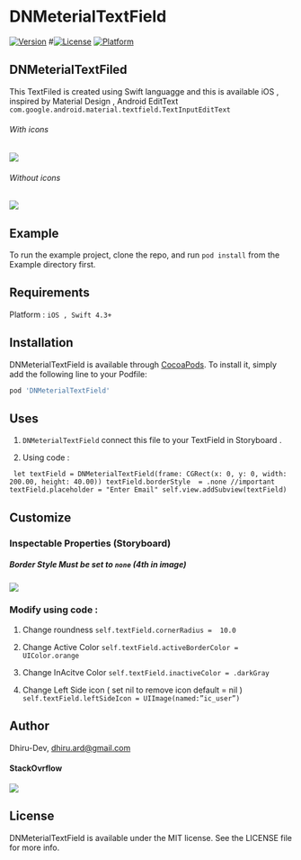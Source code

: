 # DNMeterialTextField

[![Version](https://img.shields.io/cocoapods/v/DNMeterialTextField.svg?style=flat)](https://cocoapods.org/pods/DNMeterialTextField)
#[![License](https://img.shields.io/cocoapods/l/DNMeterialTextField.svg?style=flat)](https://cocoapods.org/pods/DNMeterialTextField)
[![Platform](https://img.shields.io/cocoapods/p/DNMeterialTextField.svg?style=flat)](https://cocoapods.org/pods/DNMeterialTextField)


## DNMeterialTextFiled
This TextFiled is created using Swift languagge and this is available  iOS , inspired by Material Design , Android EditText 
`com.google.android.material.textfield.TextInputEditText`
###### With icons

![](https://i.imgur.com/p76rpgu.gif)

###### Without icons

![](https://i.imgur.com/RPvINYl.gif)


## Example

To run the example project, clone the repo, and run `pod install` from the Example directory first.

## Requirements
Platform :  `iOS , Swift 4.3+`

## Installation

DNMeterialTextField is available through [CocoaPods](https://cocoapods.org). To install
it, simply add the following line to your Podfile:

```ruby
pod 'DNMeterialTextField'
```


## Uses

1.  `DNMeterialTextField` connect this file to your TextField in Storyboard .

2. Using code :

` let textField = DNMeterialTextField(frame: CGRect(x: 0, y: 0, width: 200.00, height: 40.00))
textField.borderStyle  = .none //important
textField.placeholder = "Enter Email"
self.view.addSubview(textField)`

## Customize

### Inspectable Properties (Storyboard)

##### Border Style Must be set to `none` (4th in image)

![](https://i.imgur.com/X15EzHF.png)


### Modify using code :
1.  Change roundness
`self.textField.cornerRadius =  10.0`

2.  Change Active Color
`self.textField.activeBorderColor = UIColor.orange`

3.  Change InAcitve Color
`self.textField.inactiveColor = .darkGray`

3.  Change Left Side icon ( set nil to remove icon default = nil )
`self.textField.leftSideIcon = UIImage(named:”ic_user”)`


## Author

Dhiru-Dev, dhiru.ard@gmail.com

#### StackOvrflow 
![](https://stackoverflow.com/users/4466607/dhiru)


## License

DNMeterialTextField is available under the MIT license. See the LICENSE file for more info.
